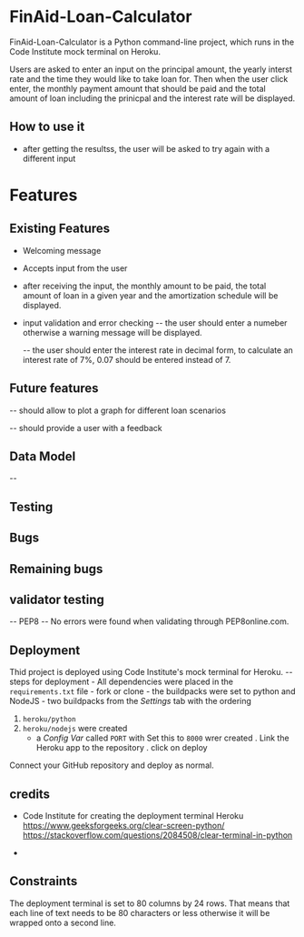 # FinAid-Loan-Calculator

FinAid-Loan-Calculator is a Python command-line project, which runs in the Code Institute mock terminal on Heroku. 

Users are asked to enter an input on the principal amount, the yearly interst rate and the time they would like to take loan for. Then when the user click enter, the monthly payment amount that should be paid and the total amount of loan including the prinicpal and the interest rate will be displayed. 

## How to use it 

- after getting the resultss, the user will be asked to try again with a different input


# Features
## Existing Features

- Welcoming message
- Accepts input from the user
- after receiving the input, the monthly amount to be paid, the total amount of loan in a given year and the amortization schedule will be displayed.
- input validation and error checking
    -- the user should enter a numeber otherwise   a warning message will be displayed. 

    -- the user should enter the interest rate in decimal form, to calculate an interest rate of 7%, 0.07 should be entered instead of 7.

## Future features 

--  should allow to plot a graph for different loan scenarios 

-- should provide a user with a feedback 


## Data Model 

--


## Testing 



## Bugs 



## Remaining bugs


## validator testing

 -- PEP8
  --  No errors were found when validating through PEP8online.com.


## Deployment

Thid project is deployed using Code Institute's mock terminal for Heroku. 
    -- steps for deployment 
     - All dependencies were placed in the `requirements.txt` file
     - fork or clone 
     - the buildpacks were set to python and NodeJS
     - two buildpacks from the _Settings_ tab with the ordering 
1. `heroku/python`
2. `heroku/nodejs` were created
      -  a _Config Var_ called `PORT` with Set this to `8000` wrer created 
            . Link the Heroku app to the repository
            . click on deploy
    
Connect your GitHub repository and deploy as normal.

## credits

-  Code Institute for creating the deployment terminal Heroku 
 https://www.geeksforgeeks.org/clear-screen-python/
 https://stackoverflow.com/questions/2084508/clear-terminal-in-python

- 

## Constraints

The deployment terminal is set to 80 columns by 24 rows. That means that each line of text needs to be 80 characters or less otherwise it will be wrapped onto a second line.


